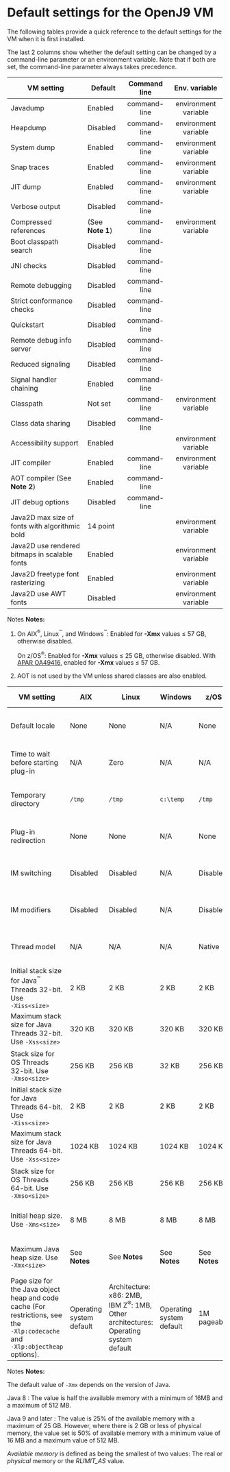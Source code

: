 <!--
* Copyright (c) 2017, 2018 IBM Corp. and others
*
* This program and the accompanying materials are made
* available under the terms of the Eclipse Public License 2.0
* which accompanies this distribution and is available at
* https://www.eclipse.org/legal/epl-2.0/ or the Apache
* License, Version 2.0 which accompanies this distribution and
* is available at https://www.apache.org/licenses/LICENSE-2.0.
*
* This Source Code may also be made available under the
* following Secondary Licenses when the conditions for such
* availability set forth in the Eclipse Public License, v. 2.0
* are satisfied: GNU General Public License, version 2 with
* the GNU Classpath Exception [1] and GNU General Public
* License, version 2 with the OpenJDK Assembly Exception [2].
*
* [1] https://www.gnu.org/software/classpath/license.html
* [2] http://openjdk.java.net/legal/assembly-exception.html
*
* SPDX-License-Identifier: EPL-2.0 OR Apache-2.0 OR GPL-2.0 WITH
* Classpath-exception-2.0 OR LicenseRef-GPL-2.0 WITH Assembly-exception
-->

# Default settings for the OpenJ9 VM

The following tables provide a quick reference to the default settings for the VM when it is first installed.

The last 2 columns show whether the default setting can be changed by a command-line parameter or an environment variable. Note that if both are set, the command-line parameter always takes precedence.


|  VM setting                    | Default                 | Command line                                                                           | Env. variable                                                                                  |
|--------------------------------|-------------------------|:--------------------------------------------------------------------------------------:|:----------------------------------------------------------------------------------------------:|
|Javadump                        |Enabled                  |<i class="fa fa-check" aria-hidden="true"></i><span class="sr-only">command-line</span> |<i class="fa fa-check" aria-hidden="true"></i><span class="sr-only">environment variable</span> |
|Heapdump                        |Disabled                 |<i class="fa fa-check" aria-hidden="true"></i><span class="sr-only">command-line</span> |<i class="fa fa-check" aria-hidden="true"></i><span class="sr-only">environment variable</span> |
|System dump                     |Enabled                  |<i class="fa fa-check" aria-hidden="true"></i><span class="sr-only">command-line</span> |<i class="fa fa-check" aria-hidden="true"></i><span class="sr-only">environment variable</span> |
|Snap traces                     |Enabled                  |<i class="fa fa-check" aria-hidden="true"></i><span class="sr-only">command-line</span> |<i class="fa fa-check" aria-hidden="true"></i><span class="sr-only">environment variable</span> |
|JIT dump                        |Enabled                  |<i class="fa fa-check" aria-hidden="true"></i><span class="sr-only">command-line</span> |<i class="fa fa-check" aria-hidden="true"></i><span class="sr-only">environment variable</span> |
|Verbose output                  |Disabled                 |<i class="fa fa-check" aria-hidden="true"></i><span class="sr-only">command-line</span> |                                                                                                |
|Compressed references           |(See **Note 1**)         |<i class="fa fa-check" aria-hidden="true"></i><span class="sr-only">command-line</span> |<i class="fa fa-check" aria-hidden="true"></i><span class="sr-only">environment variable</span> |
|Boot classpath search           |Disabled                 |<i class="fa fa-check" aria-hidden="true"></i><span class="sr-only">command-line</span> |                                                                                                |
|JNI checks                      |Disabled                 |<i class="fa fa-check" aria-hidden="true"></i><span class="sr-only">command-line</span> |                                                                                                |
|Remote debugging                |Disabled                 |<i class="fa fa-check" aria-hidden="true"></i><span class="sr-only">command-line</span> |                                                                                                |
|Strict conformance checks       |Disabled                 |<i class="fa fa-check" aria-hidden="true"></i><span class="sr-only">command-line</span> |                                                                                                |
|Quickstart                      |Disabled                 |<i class="fa fa-check" aria-hidden="true"></i><span class="sr-only">command-line</span> |                                                                                                |
|Remote debug info server        |Disabled                 |<i class="fa fa-check" aria-hidden="true"></i><span class="sr-only">command-line</span> |                                                                                                |
|Reduced signaling               |Disabled                 |<i class="fa fa-check" aria-hidden="true"></i><span class="sr-only">command-line</span> |                                                                                                |
|Signal handler chaining         |Enabled                  |<i class="fa fa-check" aria-hidden="true"></i><span class="sr-only">command-line</span> |                                                                                                |
|Classpath                       |Not set                  |<i class="fa fa-check" aria-hidden="true"></i><span class="sr-only">command-line</span> |<i class="fa fa-check" aria-hidden="true"></i><span class="sr-only">environment variable</span> |
|Class data sharing              |Disabled                 |<i class="fa fa-check" aria-hidden="true"></i><span class="sr-only">command-line</span> |                                                                                                |
|Accessibility support           |Enabled                  |                                                                                        |<i class="fa fa-check" aria-hidden="true"></i><span class="sr-only">environment variable</span> |
|JIT compiler                    |Enabled                  |<i class="fa fa-check" aria-hidden="true"></i><span class="sr-only">command-line</span> |<i class="fa fa-check" aria-hidden="true"></i><span class="sr-only">environment variable</span> |
|AOT compiler (See **Note 2**)   |Enabled                  |<i class="fa fa-check" aria-hidden="true"></i><span class="sr-only">command-line</span> |                                                                                                |
|JIT debug options               |Disabled                 |<i class="fa fa-check" aria-hidden="true"></i><span class="sr-only">command-line</span> |                                                                                                |
|Java2D max size of fonts with algorithmic bold | 14 point |                                                                                        |<i class="fa fa-check" aria-hidden="true"></i><span class="sr-only">environment variable</span> |
|Java2D use rendered bitmaps in scalable fonts  | Enabled  |                                                                                        |<i class="fa fa-check" aria-hidden="true"></i><span class="sr-only">environment variable</span> |
|Java2D freetype font rasterizing|Enabled                  |                                                                                        |<i class="fa fa-check" aria-hidden="true"></i><span class="sr-only">environment variable</span> |
|Java2D use AWT fonts            |Disabled                 |                                                                                        |<i class="fa fa-check" aria-hidden="true"></i><span class="sr-only">environment variable</span> |

<i class="fa fa-pencil-square-o" aria-hidden="true"></i><span class="sr-only">Notes</span> **Notes:**

1. On AIX<sup>&reg;</sup>, Linux<sup>&trade;</sup>, and Windows<sup>&trade;</sup>: Enabled for **-Xmx** values &le; 57 GB, otherwise disabled.</p>

    On z/OS<sup>&reg;</sup>: Enabled for **-Xmx** values &le; 25 GB, otherwise disabled. With <i class="fa fa-external-link" aria-hidden="true"></i> [APAR OA49416](http://www.ibm.com/support/docview.wss?uid=isg1OA49416), enabled for **-Xmx** values &le; 57 GB.

2. AOT is not used by the VM unless shared classes are also enabled.




|VM setting                                                    |AIX       |Linux     |Windows          |z/OS      | Command line           | Env. variable          |
|--------------------------------------------------------------|----------|----------|-----------------|----------|------------------------|------------------------|
|Default locale                                                |None      |None      |N/A              |None      |                        |<i class="fa fa-check" aria-hidden="true"></i><span class="sr-only">Controlled by an environment variable</span>|
|Time to wait before starting plug-in                          |N/A       |Zero      |N/A              |N/A       |                        |<i class="fa fa-check" aria-hidden="true"></i><span class="sr-only">Controlled by an environment variable</span>|
|Temporary directory                                           |`/tmp`    |`/tmp`    |`c:\temp`        |`/tmp`    |                        |<i class="fa fa-check" aria-hidden="true"></i><span class="sr-only">Controlled by an environment variable</span>|
|Plug-in redirection                                           |None      |None      |N/A              |None      |                        |<i class="fa fa-check" aria-hidden="true"></i><span class="sr-only">Controlled by an environment variable</span>|
|IM switching                                                  |Disabled  |Disabled  |N/A              |Disabled  |                        |<i class="fa fa-check" aria-hidden="true"></i><span class="sr-only">Controlled by an environment variable</span>|
|IM modifiers                                                  |Disabled  |Disabled  |N/A              |Disabled  |                        |<i class="fa fa-check" aria-hidden="true"></i><span class="sr-only">Controlled by an environment variable</span>|
|Thread model                                                  |N/A       |N/A       |N/A              |Native    |                        |<i class="fa fa-check" aria-hidden="true"></i><span class="sr-only">Controlled by an environment variable</span>|
|Initial stack size for Java<sup>&trade;</sup> Threads 32-bit. Use `‑Xiss<size>`|2 KB      |2 KB      |2 KB             |2 KB      |<i class="fa fa-check" aria-hidden="true"></i><span class="sr-only">Controlled by a command line option</span>|                        |
|Maximum stack size for Java Threads 32-bit. Use `‑Xss<size>`  |320 KB    |320 KB    |320 KB           |320 KB    |<i class="fa fa-check" aria-hidden="true"></i><span class="sr-only">Controlled by a command line option</span>|                        |
|Stack size for OS Threads 32-bit. Use `‑Xmso<size>`           |256 KB    |256 KB    |32 KB            |256 KB    |<i class="fa fa-check" aria-hidden="true"></i><span class="sr-only">Controlled by a command line option</span>|                        |
|Initial stack size for Java Threads 64-bit. Use `‑Xiss<size>` |2 KB      |2 KB      |2 KB             |2 KB      |<i class="fa fa-check" aria-hidden="true"></i><span class="sr-only">Controlled by a command line option</span>|                        |
|Maximum stack size for Java Threads 64-bit. Use `‑Xss<size>`  |1024 KB   |1024 KB   |1024 KB          |1024 KB   |<i class="fa fa-check" aria-hidden="true"></i><span class="sr-only">Controlled by a command line option</span>|                        |
|Stack size for OS Threads 64-bit. Use `‑Xmso<size>`           |256 KB    |256 KB    |256 KB           |256 KB    |<i class="fa fa-check" aria-hidden="true"></i><span class="sr-only">Controlled by a command line option</span>|                        |
|Initial heap size. Use `‑Xms<size>`                           |8 MB      |8 MB      |8 MB             |8 MB      |<i class="fa fa-check" aria-hidden="true"></i><span class="sr-only">Controlled by a command line option</span>|                        |
|Maximum Java heap size. Use `‑Xmx<size>`                      |See **Notes**|See **Notes**|See **Notes**|See **Notes**|<i class="fa fa-check" aria-hidden="true"></i><span class="sr-only">Controlled by a command line option</span>|                        |
|Page size for the Java object heap and code cache (For restrictions, see the `‑Xlp:codecache` and `‑Xlp:objectheap` options).|Operating system default                                                           |Architecture: x86: 2MB, IBM Z<sup>&reg;</sup>: 1MB, Other architectures: Operating system default | Operating system default | 1M pageable | <i class="fa fa-check" aria-hidden="true"></i><span class="sr-only">Controlled by a command line option</span>  |                                                                                                                                                                                                                                                                           


<i class="fa fa-pencil-square-o" aria-hidden="true"></i><span class="sr-only">Notes</span> **Notes:**

The default value of `-Xmx` depends on the version of Java.

Java 8
: The value is half the available memory with a minimum of 16MB and a maximum of 512 MB.    

Java 9 and later
: The value is 25% of the available memory with a maximum of 25 GB. However, where there is 2 GB or less of physical memory, the value set is 50% of available memory with a minimum value of 16 MB
    and a maximum value of 512 MB.

*Available memory* is defined as being the smallest of two values: The real or *physical* memory or the *RLIMIT_AS* value.
